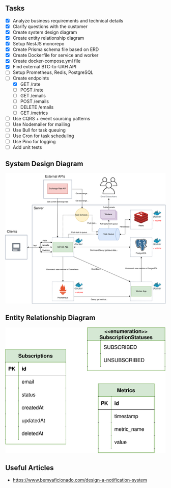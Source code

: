## Tasks

- [x] Analyze business requirements and technical details
- [x] Clarify questions with the customer
- [x] Create system design diagram
- [x] Create entity relationship diagram
- [x] Setup NestJS monorepo
- [x] Create Prisma schema file based on ERD
- [x] Create Dockerfile for service and worker
- [x] Create docker-compose.yml file
- [x] Find external BTC-to-UAH API
- [ ] Setup Prometheus, Redis, PostgreSQL
- [ ] Create endpoints
  - [x] GET /rate
  - [ ] POST /rate
  - [ ] GET /emails
  - [ ] POST /emails
  - [ ] DELETE /emails
  - [ ] GET /metrics
- [ ] Use CQRS + event sourcing patterns
- [ ] Use Nodemailer for mailing
- [ ] Use Bull for task queuing
- [ ] Use Cron for task scheduling
- [ ] Use Pino for logging
- [ ] Add unit tests

## System Design Diagram

<p align="center">
  <picture>
    <source media="(prefers-color-scheme: light)">
    <img src="./images/system_design.svg">
  </picture>
</p>

## Entity Relationship Diagram

<p align="center">
  <picture>
    <source media="(prefers-color-scheme: light)">
    <img src="./images/erd.svg">
  </picture>
</p>

## Useful Articles

- https://www.bemyaficionado.com/design-a-notification-system
